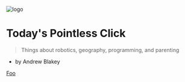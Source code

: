 <!-- _coverpage.md -->

![logo](_media/)

# Today's Pointless Click

> Things about robotics, geography, programming, and parenting

- by Andrew Blakey

[Foo](/foo)

